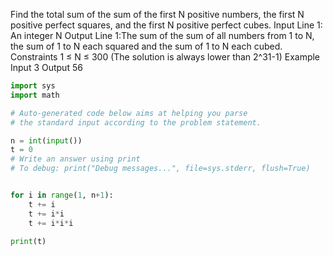 Find the total sum of the sum of the first N positive numbers, the first N positive perfect squares, and the first N positive perfect cubes.
Input
Line 1: An integer N
Output
Line 1:The sum of the sum of all numbers from 1 to N, the sum of 1 to N each squared and the sum of 1 to N each cubed.
Constraints
1 ≤ N ≤ 300 (The solution is always lower than 2^31-1)
Example
Input
3
Output
56

```python
import sys
import math

# Auto-generated code below aims at helping you parse
# the standard input according to the problem statement.

n = int(input())
t = 0
# Write an answer using print
# To debug: print("Debug messages...", file=sys.stderr, flush=True)


for i in range(1, n+1):
    t += i
    t += i*i
    t += i*i*i

print(t)
```
